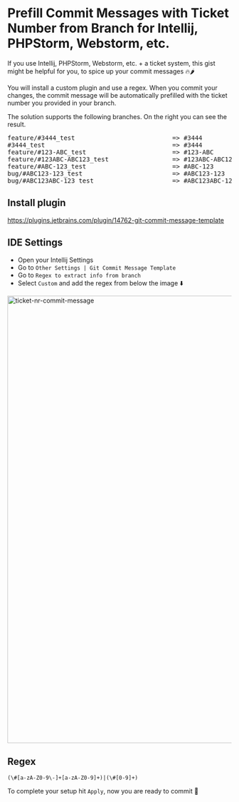 # Prefill Commit Messages with Ticket Number from Branch for Intellij, PHPStorm, Webstorm, etc.

If you use Intellij, PHPStorm, Webstorm, etc. + a ticket system, this gist might be helpful for you, to spice up your commit messages 🔥🌶️

You will install a custom plugin and use a regex. When you commit your changes, the commit message will be automatically prefilled with the ticket number you provided in your branch.

The solution supports the following branches. On the right you can see the result.

<pre>
feature/#3444_test                          => #3444
#3444_test                                  => #3444
feature/#123-ABC_test                       => #123-ABC
feature/#123ABC-ABC123_test                 => #123ABC-ABC123
feature/#ABC-123_test                       => #ABC-123
bug/#ABC123-123_test                        => #ABC123-123
bug/#ABC123ABC-123_test                     => #ABC123ABC-123
</pre>


## Install plugin

https://plugins.jetbrains.com/plugin/14762-git-commit-message-template

## IDE Settings

- Open your Intellij Settings
- Go to `Other Settings | Git Commit Message Template`
- Go to `Regex to extract info from branch`
- Select `Custom` and add the regex from below the image ⬇️

<img width="1003" alt="ticket-nr-commit-message" src="https://user-images.githubusercontent.com/25182140/142412294-6d6e62e8-f726-4822-bafb-9860c8f6c5bc.png">



## Regex

````
(\#[a-zA-Z0-9\-]+[a-zA-Z0-9]+)|(\#[0-9]+)
````

To complete your setup hit `Apply`, now you are ready to commit 🚀
